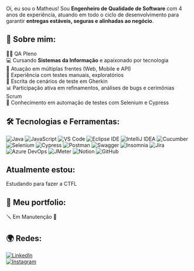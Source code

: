Oi, eu sou o Matheus!
Sou **Engenheiro de Qualidade de Software** com 4 anos de experiência, 
atuando em todo o ciclo de desenvolvimento para garantir **entregas estáveis, seguras e alinhadas ao negócio**.  

## 📝 Sobre mim:
👨‍💻 QA Pleno  
💻 Cursando **Sistemas da Informação** e apaixonado por tecnologia  
🦾 Atuação em múltiplas frentes (Web, Mobile e API)  
🤝 Experiência com testes manuais, exploratórios  
📝 Escrita de cenários de teste em Gherkin  
📊 Participação ativa em refinamentos, análises de bugs e cerimônias Scrum  
🔧 Conhecimento em automação de testes com Selenium e Cypress  

 
## 🛠️ Tecnologias e Ferramentas:
![Java](https://img.shields.io/badge/Java-007396?style=for-the-badge&logo=openjdk&logoColor=white)
![JavaScript](https://img.shields.io/badge/JavaScript-F7DF1E?style=for-the-badge&logo=javascript&logoColor=000)
![VS Code](https://img.shields.io/badge/VS%20Code-007ACC?style=for-the-badge&logo=visual-studio-code&logoColor=white)
![Eclipse IDE](https://img.shields.io/badge/Eclipse%20IDE-2C2255?style=for-the-badge&logo=eclipse-ide&logoColor=white)
![IntelliJ IDEA](https://img.shields.io/badge/IntelliJ%20IDEA-000000?style=for-the-badge&logo=intellij-idea&logoColor=white)
![Cucumber](https://img.shields.io/badge/Cucumber-23D96C?style=for-the-badge&logo=cucumber&logoColor=white)
![Selenium](https://img.shields.io/badge/Selenium-43B02A?style=for-the-badge&logo=selenium&logoColor=white)
![Cypress](https://img.shields.io/badge/Cypress-17202C?style=for-the-badge&logo=cypress&logoColor=white)
![Postman](https://img.shields.io/badge/Postman-FF6C37?style=for-the-badge&logo=postman&logoColor=white)
![Swagger](https://img.shields.io/badge/Swagger-85EA2D?style=for-the-badge&logo=swagger&logoColor=000)
![Insomnia](https://img.shields.io/badge/Insomnia-4000BF?style=for-the-badge&logo=insomnia&logoColor=white)
![Jira](https://img.shields.io/badge/Jira-0052CC?style=for-the-badge&logo=jira&logoColor=white)
![Azure DevOps](https://img.shields.io/badge/Azure%20DevOps-0078D7?style=for-the-badge&logo=azure-devops&logoColor=white)
![JMeter](https://img.shields.io/badge/JMeter-D22128?style=for-the-badge&logo=apache-jmeter&logoColor=white)
![Notion](https://img.shields.io/badge/Notion-000000?style=for-the-badge&logo=notion&logoColor=white)
![GitHub](https://img.shields.io/badge/GitHub-181717?style=for-the-badge&logo=github&logoColor=white)

##  Atualmente estou:

Estudando para fazer a CTFL 

## 🚀 Meu portfolio:

🪛 Em Manutenção 🧱

## 🌍 Redes:

[![LinkedIn](https://img.shields.io/badge/LinkedIn-0A66C2?style=for-the-badge&logo=linkedin&logoColor=white)](https://www.linkedin.com/in/mpcavalcante/)  
[![Instagram](https://img.shields.io/badge/Instagram-E4405F?style=for-the-badge&logo=instagram&logoColor=white)](https://www.instagram.com/mpcavalcantee/)



